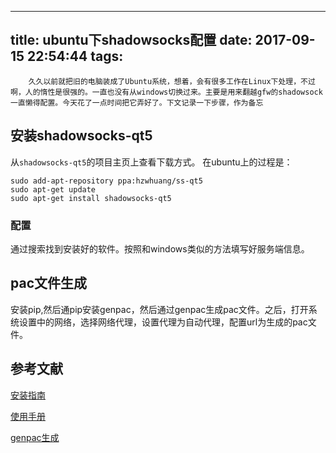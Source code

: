 
---
title: ubuntu下shadowsocks配置
date: 2017-09-15 22:54:44
tags:
---
        久久以前就把旧的电脑装成了Ubuntu系统，想着，会有很多工作在Linux下处理，不过啊，人的惰性是很强的。一直也没有从windows切换过来。主要是用来翻越gfw的shadowsock一直懒得配置。今天花了一点时间把它弄好了。下文记录一下步骤，作为备忘

## 安装shadowsocks-qt5

从`shadowsocks-qt5`的项目主页上查看下载方式。
在ubuntu上的过程是：
```
sudo add-apt-repository ppa:hzwhuang/ss-qt5
sudo apt-get update
sudo apt-get install shadowsocks-qt5

```

### 配置

通过搜索找到安装好的软件。按照和windows类似的方法填写好服务端信息。

## pac文件生成

安装pip,然后通pip安装genpac，然后通过genpac生成pac文件。之后，打开系统设置中的网络，选择网络代理，设置代理为自动代理，配置url为生成的pac文件。

## 参考文献

[安装指南](https://github.com/shadowsocks/shadowsocks-qt5/wiki/%E5%AE%89%E8%A3%85%E6%8C%87%E5%8D%97)

[使用手册](https://github.com/shadowsocks/shadowsocks-qt5/wiki/%E4%BD%BF%E7%94%A8%E6%89%8B%E5%86%8C)

[genpac生成](http://www.pulller.com/2015/06/02/shadowsocks%E5%9C%A8ubuntu%E4%B8%8B%E7%9A%84%E8%87%AA%E5%8A%A8%E4%BB%A3%E7%90%86%EF%BC%88pac%E6%A8%A1%E5%BC%8F%EF%BC%89/)
